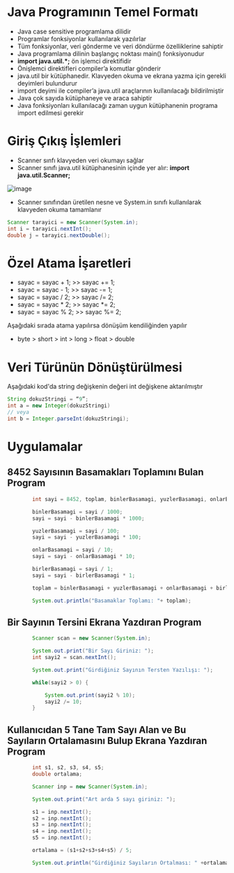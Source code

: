 # Java Programının Temel Formatı
- Java case sensitive programlama dilidir
- Programlar fonksiyonlar kullanılarak yazılırlar
- Tüm fonksiyonlar, veri gönderme ve veri döndürme özelliklerine sahiptir
- Java programlama dilinin başlangıç noktası main() fonksiyonudur
- **import java.util.*;** ön işlemci direktifidir
- Önişlemci direktifleri compiler’a komutlar gönderir
- java.util bir kütüphanedir. Klavyeden okuma ve ekrana yazma için gerekli deyimleri bulundurur
- import deyimi ile compiler’a java.util araçlarının kullanılacağı bildirilmiştir
- Java çok sayıda kütüphaneye ve araca sahiptir
- Java fonksiyonları kullanılacağı zaman uygun kütüphanenin programa import edilmesi gerekir

# Giriş Çıkış İşlemleri
- Scanner sınfı klavyeden veri okumayı sağlar
- Scanner sınıfı java.util kütüphanesinin içinde yer alır: **import java.util.Scanner;**

![image](https://user-images.githubusercontent.com/113630029/223825438-b9eb5117-0d2a-448f-9898-3e3e58d9bf2a.png)

- Scanner sınıfından üretilen nesne ve System.in sınıfı kullanılarak klavyeden okuma tamamlanır

```java
Scanner tarayici = new Scanner(System.in);
int i = tarayici.nextInt();
double j = tarayici.nextDouble();
```
# Özel Atama İşaretleri
- sayac = sayac + 1;  >> sayac += 1;
- sayac = sayac - 1;  >> sayac -= 1;
- sayac = sayac / 2;  >> sayac /= 2;
- sayac = sayac * 2;  >> sayac *= 2;
- sayac = sayac % 2;  >> sayac %= 2;

Aşağıdaki sırada atama yapılırsa dönüşüm kendiliğinden yapılır
- byte > short > int > long > float > double

# Veri Türünün Dönüştürülmesi
Aşağıdaki kod'da string değişkenin değeri int değişkene aktarılmıştır
```java
String dokuzStringi = “9”;
int a = new Integer(dokuzStringi)
// veya
int b = Integer.parseInt(dokuzStringi);
```
# Uygulamalar
## 8452 Sayısının Basamakları Toplamını Bulan Program
```java
        int sayi = 8452, toplam, binlerBasamagi, yuzlerBasamagi, onlarBasamagi, birlerBasamagi;

        binlerBasamagi = sayi / 1000;
        sayi = sayi - binlerBasamagi * 1000;

        yuzlerBasamagi = sayi / 100;
        sayi = sayi - yuzlerBasamagi * 100;

        onlarBasamagi = sayi / 10;
        sayi = sayi - onlarBasamagi * 10;

        birlerBasamagi = sayi / 1;
        sayi = sayi - birlerBasamagi * 1;

        toplam = binlerBasamagi + yuzlerBasamagi + onlarBasamagi + birlerBasamagi;

        System.out.println("Basamaklar Toplamı: "+ toplam);
```
## Bir Sayının Tersini Ekrana Yazdıran Program
```java
        Scanner scan = new Scanner(System.in);

        System.out.print("Bir Sayı Giriniz: ");
        int sayi2 = scan.nextInt();

        System.out.print("Girdiğiniz Sayının Tersten Yazılışı: ");

        while(sayi2 > 0) {

            System.out.print(sayi2 % 10);
            sayi2 /= 10;
        }
```
## Kullanıcıdan 5 Tane Tam Sayı Alan ve Bu Sayıların Ortalamasını Bulup Ekrana Yazdıran Program
```java 
        int s1, s2, s3, s4, s5;
        double ortalama;

        Scanner inp = new Scanner(System.in);

        System.out.print("Art arda 5 sayı giriniz: ");

        s1 = inp.nextInt();
        s2 = inp.nextInt();
        s3 = inp.nextInt();
        s4 = inp.nextInt();
        s5 = inp.nextInt();

        ortalama = (s1+s2+s3+s4+s5) / 5;

        System.out.println("Girdiğiniz Sayıların Ortalması: " +ortalama);
```
